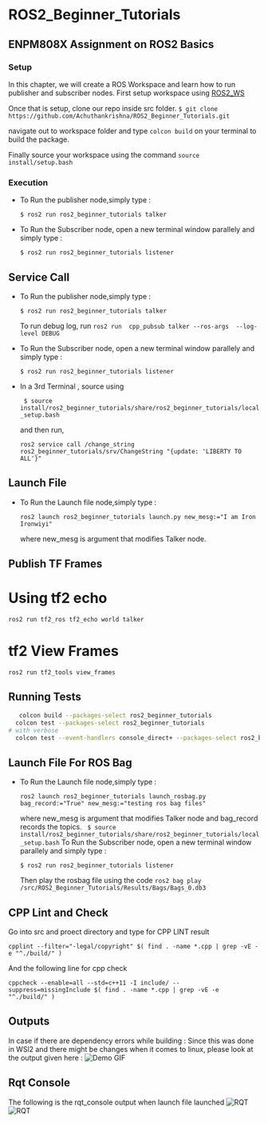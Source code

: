 # ROS2_Beginner_Tutorials
## ENPM808X Assignment on ROS2 Basics

### Setup

In this chapter, we will create a ROS Workspace and learn how to run publisher and subscriber nodes.
First setup workspace using [ROS2_WS](https://docs.ros.org/en/humble/Tutorials/Beginner-Client-Libraries/Creating-A-Workspace/Creating-A-Workspace.html)

Once that is setup, clone our repo inside src folder.
```$ git clone  https://github.com/Achuthankrishna/ROS2_Beginner_Tutorials.git```

navigate out to workspace folder and type `colcon build` on your terminal to build the package.

Finally source your workspace using the command ```source install/setup.bash```

### Execution
 - To Run the publisher node,simply type :

    ```$ ros2 run ros2_beginner_tutorials talker```

 - To Run the Subscriber node, open a new terminal window parallely and simply type :

    ```$ ros2 run ros2_beginner_tutorials listener```
## Service Call
 - To Run the publisher node,simply type :

    ```$ ros2 run ros2_beginner_tutorials talker```
    
   To run debug log, run 
   ```ros2 run  cpp_pubsub talker --ros-args  --log-level DEBUG```

 - To Run the Subscriber node, open a new terminal window parallely and simply type :

    ```$ ros2 run ros2_beginner_tutorials listener```
- In a 3rd Terminal , source using 
  
   ``` $ source install/ros2_beginner_tutorials/share/ros2_beginner_tutorials/local_setup.bash```
   
   and then run,
   
   ```ros2 service call /change_string ros2_beginner_tutorials/srv/ChangeString "{update: 'LIBERTY TO ALL'}" ```


## Launch File
 - To Run the Launch file node,simply type :

    ```ros2 launch ros2_beginner_tutorials launch.py new_mesg:="I am Iron Ironwiyi"```

    where new_mesg is argument that modifies Talker node.

## Publish TF Frames

   # Using tf2 echo
   ```ros2 run tf2_ros tf2_echo world talker```   
   # tf2 View Frames
   ```ros2 run tf2_tools view_frames```
## Running Tests
```bash
   colcon build --packages-select ros2_beginner_tutorials
  colcon test --packages-select ros2_beginner_tutorials
# with verbose
  colcon test --event-handlers console_direct+ --packages-select ros2_beginner_tutorials
```

## Launch File For ROS Bag
 - To Run the Launch file node,simply type :

    ```ros2 launch ros2_beginner_tutorials launch_rosbag.py bag_record:="True" new_mesg:="testing ros bag files"```

    where new_mesg is argument that modifies Talker node and bag_record records the topics.
     ``` $ source install/ros2_beginner_tutorials/share/ros2_beginner_tutorials/local_setup.bash```
    To Run the Subscriber node, open a new terminal window parallely and simply type :

    ```$ ros2 run ros2_beginner_tutorials listener```
   
   Then play the rosbag file using the code 
   ```ros2 bag play /src/ROS2_Beginner_Tutorials/Results/Bags/Bags_0.db3```

 ## CPP Lint and Check
  Go into src and proect directory and type for CPP LINT result

  ```cpplint --filter="-legal/copyright" $( find . -name *.cpp | grep -vE -e "^./build/" )```
  
  And the following line for cpp check

  ```cppcheck --enable=all --std=c++11 -I include/ --suppress=missingInclude $( find . -name *.cpp | grep -vE -e "^./build/" )```
## Outputs
In case if there are dependency errors while building : Since this was done in WSl2 and there might be changes when it comes to linux, please look at the output given here :
![Demo GIF](./Results/ServiceOutput.gif)
## Rqt Console
The following is the rqt_console output when launch file launched
![RQT](./Results/rqt22.png)
![RQT](./Results/RQT1.png)